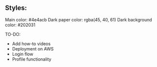 ## Styles:

Main color: #4e4acb
Dark paper color: rgba(45, 40, 61)
Dark background color: #202031

TO-DO:
- Add how-to videos
- Deployment on AWS
- Login flow
- Profile functionality